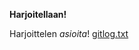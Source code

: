 **Harjoitellaan!**

Harjoittelen *asioita*!
[gitlog.txt](https://github.com/hepitk/ot-harjoitustyo/blob/master/laskarit/gitlog.txt)
